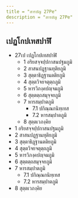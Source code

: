 ```yaml
---
title = "สารบัญ 27Pe"
description = "สารบัญ 27Pe"
---
```


## เปฏโกปเทสปาฬิ

- 27เป เปฏโกปเทสปาฬิ
  - 1 อริยสจฺจปฺปกาสนปฐมภูมิ
  - 2 สาสนปฏฺฐานทุติยภูมิ
  - 3 สุตฺตาธิฏฺฐานตติยภูมิ
  - 4 สุตฺตวิจยจตุตฺถภูมิ
  - 5 หารวิภงฺคปญฺจมภูมิ
  - 6 สุตฺตตฺถสมุจฺจยภูมิ
  - 7 หารสมฺปาตภูมิ
    - 7.1 ปกิณฺณกนิทฺเทส
    - 7.2 หารสมฺปาตภูมิ
  - 8 สุตฺตเวภงฺคิย
- 1 อริยสจฺจปฺปกาสนปฐมภูมิ
- 2 สาสนปฏฺฐานทุติยภูมิ
- 3 สุตฺตาธิฏฺฐานตติยภูมิ
- 4 สุตฺตวิจยจตุตฺถภูมิ
- 5 หารวิภงฺคปญฺจมภูมิ
- 6 สุตฺตตฺถสมุจฺจยภูมิ
- 7 หารสมฺปาตภูมิ
  - 7.1 ปกิณฺณกนิทฺเทส
  - 7.2 หารสมฺปาตภูมิ
- 8 สุตฺตเวภงฺคิย